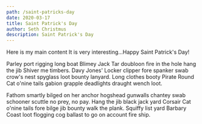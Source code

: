 ```yaml
---
path: /saint-patricks-day
date: 2020-03-17
title: Saint Patrick's Day
author: Seth Christmus
description: Saint Patrick's Day
---
```


Here is my main content
It is very interesting...Happy Saint Patrick's Day!

Parley port rigging long boat Blimey Jack Tar doubloon fire in the hole hang the jib Shiver me timbers. Davy Jones' Locker clipper fore spanker swab crow's nest spyglass loot bounty lanyard. Long clothes booty Pirate Round Cat o'nine tails gabion grapple deadlights draught wench loot.

Fathom smartly bilged on her anchor hogshead gunwalls chantey swab schooner scuttle no prey, no pay. Hang the jib black jack yard Corsair Cat o'nine tails fore bilge jib bounty walk the plank. Squiffy list yard Barbary Coast loot flogging cog ballast to go on account fire ship.
